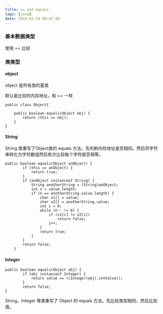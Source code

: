 ```yaml
---
title: == and equals
tags: [java]
date: 2019-02-19 09:47:44
---
```


### 基本数据类型

使用 == 比较

### 类类型

#### object 

object 是所有类的基类

默认是比较的内存地址，和  ==  一样

```
public class Object{

    public boolean equals(Object obj) {
        return (this == obj);
    }
}
```


<!--more-->
#### String

String 类重写了Object类的 equals 方法，先判断内存地址是否相同。然后将字符串转化为字符数组然后依次比较每个字符是否相等。

```
public boolean equals(Object anObject) {
        if (this == anObject) {
            return true;
        }
        if (anObject instanceof String) {
            String anotherString = (String)anObject;
            int n = value.length;
            if (n == anotherString.value.length) {
                char v1[] = value;
                char v2[] = anotherString.value;
                int i = 0;
                while (n-- != 0) {
                    if (v1[i] != v2[i])
                        return false;
                    i++;
                }
                return true;
            }
        }
        return false;
    }
```

#### Integer 
```
public boolean equals(Object obj) {
        if (obj instanceof Integer) {
            return value == ((Integer)obj).intValue();
        }
        return false;
}
```

String，Integer 等类重写了 Object 的 equals 方法。先比较类型相同，然后比较值。